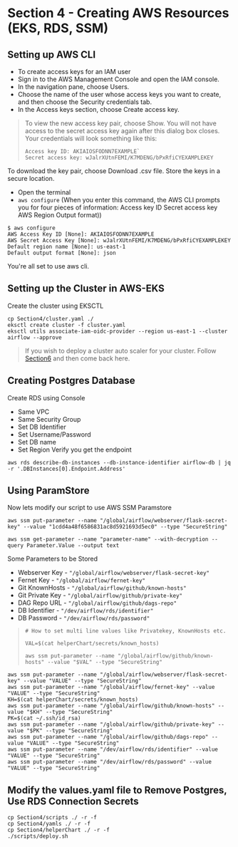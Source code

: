# Section 4 - Creating AWS Resources (EKS, RDS, SSM)
## Setting up AWS CLI
- To create access keys for an IAM user
- Sign in to the AWS Management Console and open the IAM console.
- In the navigation pane, choose Users.
- Choose the name of the user whose access keys you want to create, and then choose the Security credentials tab.
- In the Access keys section, choose Create access key.
> To view the new access key pair, choose Show. You will not have access to the secret access key again after this dialog box closes. Your credentials will look something like this:
> 
> ```
> Access key ID: AKIAIOSFODNN7EXAMPLE`
>Secret access key: wJalrXUtnFEMI/K7MDENG/bPxRfiCYEXAMPLEKEY
> ```

To download the key pair, choose Download .csv file. Store the keys in a secure location.
- Open the terminal
- `aws configure` (When you enter this command, the AWS CLI prompts you for four pieces of information:
Access key ID Secret access key AWS Region Output format))
```
$ aws configure
AWS Access Key ID [None]: AKIAIOSFODNN7EXAMPLE
AWS Secret Access Key [None]: wJalrXUtnFEMI/K7MDENG/bPxRfiCYEXAMPLEKEY
Default region name [None]: us-east-1
Default output format [None]: json
```
You're all set to use aws cli.
## Setting up the Cluster in AWS-EKS
Create the cluster using EKSCTL
```
cp Section4/cluster.yaml ./
eksctl create cluster -f cluster.yaml
eksctl utils associate-iam-oidc-provider --region us-east-1 --cluster airflow --approve
```
> If you wish to deploy a cluster auto scaler for your cluster. Follow [Section6](./Section6.Readme.md) and then come back here.
## Creating Postgres Database
Create RDS using Console
* Same VPC
* Same Security Group
* Set DB Identifier
* Set Username/Password
* Set DB name
* Set Region
Verify you get the endpoint 
```
aws rds describe-db-instances --db-instance-identifier airflow-db | jq -r '.DBInstances[0].Endpoint.Address'
```
## Using ParamStore
Now lets modify our script to use AWS SSM Paramstore
```
aws ssm put-parameter --name "/global/airflow/webserver/flask-secret-key" --value "1cdd4a48f6586831ac8d5921693d5ec0" --type "SecureString"
```
```
aws ssm get-parameter --name "parameter-name" --with-decryption --query Parameter.Value --output text
```
Some Parameters to be Stored
* Webserver Key     - `"/global/airflow/webserver/flask-secret-key"`
* Fernet Key        - `"/global/airflow/fernet-key"`
* Git KnownHosts    - `"/global/airflow/github/known-hosts"`
* Git Private Key   - `"/global/airflow/github/private-key"`
* DAG Repo URL      - `"/global/airflow/github/dags-repo"`
* DB Identifier     - `"/dev/airflow/rds/identifier"`
* DB Password       - `"/dev/airflow/rds/password"`
>```
># How to set multi line values like Privatekey, KnownHosts etc.
>
>VAL=$(cat helperChart/secrets/known_hosts)
>
>aws ssm put-parameter --name "/global/airflow/github/known-hosts" --value "$VAL" --type "SecureString"
```
aws ssm put-parameter --name "/global/airflow/webserver/flask-secret-key" --value "VALUE" --type "SecureString"
aws ssm put-parameter --name "/global/airflow/fernet-key" --value "VALUE" --type "SecureString"
KH=$(cat helperChart/secrets/known_hosts)
aws ssm put-parameter --name "/global/airflow/github/known-hosts" --value "$KH" --type "SecureString"
PK=$(cat ~/.ssh/id_rsa)
aws ssm put-parameter --name "/global/airflow/github/private-key" --value "$PK" --type "SecureString"
aws ssm put-parameter --name "/global/airflow/github/dags-repo" --value "VALUE" --type "SecureString"
aws ssm put-parameter --name "/dev/airflow/rds/identifier" --value "VALUE" --type "SecureString"
aws ssm put-parameter --name "/dev/airflow/rds/password" --value "VALUE" --type "SecureString"
```
## Modify the values.yaml file to Remove Postgres, Use RDS Connection Secrets
```
cp Section4/scripts ./ -r -f
cp Section4/yamls ./ -r -f
cp Section4/helperChart ./ -r -f
./scripts/deploy.sh
```

